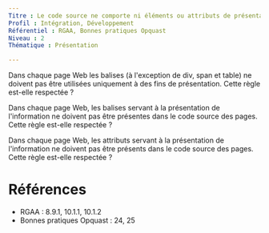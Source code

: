 ```yaml
---
Titre : Le code source ne comporte ni éléments ou attributs de présentation, ni élément détournés à des fins de présentation.
Profil : Intégration, Développement
Référentiel : RGAA, Bonnes pratiques Opquast
Niveau : 2
Thématique : Présentation

---
```

Dans chaque page Web les balises (à l'exception de div, span et table) ne doivent pas être utilisées uniquement à des fins de présentation. Cette règle est-elle respectée ?

Dans chaque page Web, les balises servant à la présentation de l'information ne doivent pas être présentes dans le code source des pages. Cette règle est-elle respectée ?

Dans chaque page Web, les attributs servant à la présentation de l'information ne doivent pas être présents dans le code source des pages. Cette règle est-elle respectée ?

# Références

*   RGAA : 8.9.1, 10.1.1, 10.1.2
*   Bonnes pratiques Opquast : 24, 25